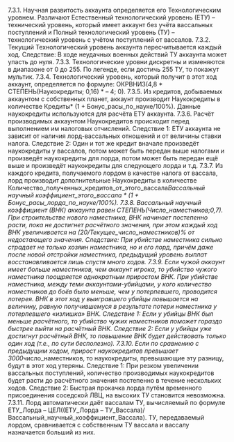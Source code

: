 ﻿7.3.1.	Научная развитость аккаунта определяется его Технологическим уровнем. Различают Естественный технологический уровень (ЕТУ) – технический уровень, который имеет аккаунт без учёта вассальных поступлений и Полный технологический уровень (ТУ) – технологический уровень с учётом поступлений от вассалов.
7.3.2.	Текущий Технологический уровень аккаунта пересчитывается каждый ход. Следствие: В ходе неудачных военных действий ТУ аккаунта может упасть до нуля.
7.3.3.	Технологические уровни дискретны и изменяются в диапазоне от 0 до 255. По легенде, если достичь 255 ТУ, то покажут мультик.
7.3.4.	Технологический уровень, который получит в этот ход аккаунт, определяется по формуле: ОКРВНИЗ(4,8 * СТЕПЕНЬ(Наукокредиты; 0,16) * – 4; 0).
7.3.5.	Из кредитов, добываемых аккаунтом с собственных планет, аккаунт производит Наукокредиты в количестве Кредиты* (1 + Бонус_расы_по_науке/100%). Данные наукокредиты используются для расчёта ЕТУ аккаунта.
7.3.6.	Расчёт производимых аккаунтом Наукокредитов происходит перед выполнением им налоговых отчислений. Следствие 1: ЕТУ аккаунта не зависит от наличия лорд-вассальных отношений и от величины ставки налога. Следствие 2: Один и тот же кредит вначале произведёт наукокредиты у вассалов, потом может быть передан выше налогами и произведёт наукокредиты для лорда, потом может быть передан ещё выше и произведёт наукокредиты для следующего лорда и т.д.
7.3.7.	Из каждого кредита, получаемого лордом в качестве налога от вассала, лорд производит дополнительные Наукокредиты в количестве Количество_полученных_кредитов_от_этого_вассала*Вассальный научный коэффициент_этого_вассала * (1 + Бонус_расы_лорда_по_науке/100%).
7.3.8.	Вассальный научный коэффициент (ВНК) аккаунта равен СТЕПЕНЬ(Число_наместников;0,7). При строительстве нового наместника, ВНК начинает постепенно расти, пока не достигнет расчётного значения, при этом каждый ход ВНК увеличивается на (20/Текущее_число_наместников)% от недостающего значения. Следствие: При убийстве наместника сильно страдает не только хозяин наместника, но и его лорд, причём даже после новой отстройки наместника, предыдущий уровень выплат восстанавливается лишь спустя много ходов.
7.3.9.	Если чужой аккаунт имеет больше наместников, чем аккаунт игрока, то убийство чужого наместника поощряется однократным приростом ВНК. При убийстве наместника, между теми аккаунтами-убийцами, у кого количество наместников до боёв было меньше, чем у потерпевшего, проводится лотерея. ВНК в этот ход у выигравшего убийцы повышается на величину, равную получившемуся в результате потери наместника у потерпевшего «излишка» ВНК. Следствие 1: Если у убийцы ВНК был меньше расчётного, то убийство чужих наместников поможет гораздо быстрее выйти на расчётный ВНК. Следствие 2: Если у убийцы уже достигнут расчётный ВНК, то повышение ВНК будет действовать только один ход (т.е., по сути бесполезно).
7.3.10.	Если по сравнению с предыдущим ходом, прирост наукокредитов превышает 3000*число_наместников, то наукокредиты, превышающие эту разницу, будут в этот ход утеряны. Следствие 1: При резком увеличении вассальных поступлений, количество производимых наукокредитов будет расти до расчётного значения постепенно в течение нескольких ходов. Следствие 2: Быстрая прокачка лорда путём временного присоединения соседской ЛВЦ, на высоких ТУ становится невозможна.
7.3.11.	Лорд автоматически даёт вассалам ТУ, вычисляемый по формуле ЕТУ_Лорда – ЦЕЛ((ЕТУ_Лорда – ТУ_Вассала)/Вассальный_научный_коэффициент_Вассала). ТУ, передаваемый лордом, сравнивается с собственным ТУ вассала и вассалу назначается больший из них.